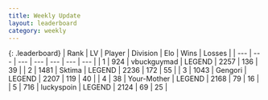 ```yaml
---
title: Weekly Update
layout: leaderboard
category: weekly
---
```


{: .leaderboard}
| Rank | LV | Player | Division | Elo | Wins | Losses |
| --- | --- | --- | --- | --- | --- | --- |
| <span data-change="12">1</span> | 924 | <span title="ID: 418052">vbuckguymad</span> | LEGEND | <span data-change="186">2257</span> | <span data-change="64">136</span> | <span data-change="10">39</span> |
| <span data-change="0">2</span> | 1481 | <span title="ID: 353063">Sktima</span> | LEGEND | <span data-change="16">2236</span> | <span data-change="26">172</span> | <span data-change="8">55</span> |
| <span data-change="1">3</span> | 1043 | <span title="ID: 294236">Gengori</span> | LEGEND | <span data-change="64">2207</span> | <span data-change="33">119</span> | <span data-change="9">40</span> |
| <span data-change="-">4</span> | 38 | <span title="ID: 651975">Your-Mother</span> | LEGEND | <span data-change="-">2168</span> | <span data-change="-">79</span> | <span data-change="-">16</span> |
| <span data-change="0">5</span> | 716 | <span title="ID: 512212">luckyspoin</span> | LEGEND | <span data-change="18">2124</span> | <span data-change="15">69</span> | <span data-change="7">25</span> |
